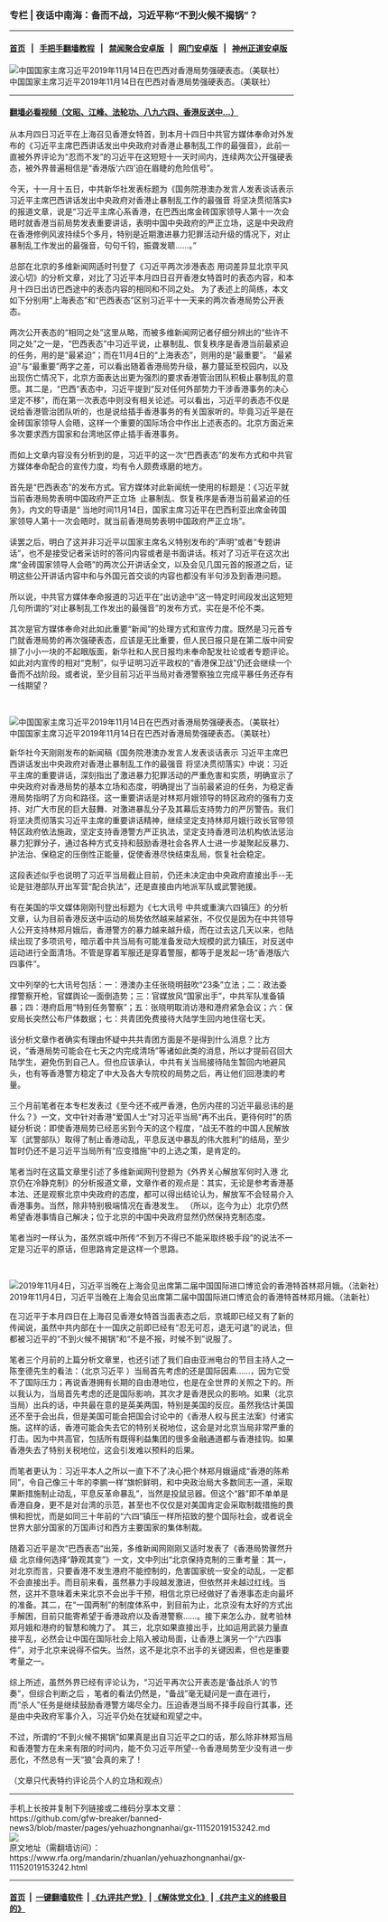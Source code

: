 ### 专栏 | 夜话中南海：备而不战，习近平称“不到火候不揭锅”？
------------------------

#### [首页](https://github.com/gfw-breaker/banned-news3/blob/master/README.md) &nbsp;&nbsp;|&nbsp;&nbsp; [手把手翻墙教程](https://github.com/gfw-breaker/guides/wiki) &nbsp;&nbsp;|&nbsp;&nbsp; [禁闻聚合安卓版](https://github.com/gfw-breaker/bn-android) &nbsp;&nbsp;|&nbsp;&nbsp; [网门安卓版](https://github.com/oGate2/oGate) &nbsp;&nbsp;|&nbsp;&nbsp; [神州正道安卓版](https://github.com/SzzdOgate/update) 



<div id="headerimg">
 <img alt="中国国家主席习近平2019年11月14日在巴西对香港局势强硬表态。（美联社）" src="https://www.rfa.org/mandarin/yataibaodao/jingmao/rc-11142019135933.html/AP_19318632996451.jpg/@@images/d130f14f-f74c-45d1-9693-1e8a61d5017a.jpeg" title="中国国家主席习近平2019年11月14日在巴西对香港局势强硬表态。（美联社）"/>
 <div id="headerimgcontents">
  <div id="headerimgcaption">
   <span>
    中国国家主席习近平2019年11月14日在巴西对香港局势强硬表态。（美联社）
   </span>
   <!-- zoomattribute -->
  </div>
  <!-- headerimgcaption -->
 </div>
 <!-- headerimagecontents -->
</div>

<hr/>


#### [翻墙必看视频（文昭、江峰、法轮功、八九六四、香港反送中...）](https://github.com/gfw-breaker/banned-news3/blob/master/pages/links.md)

<div id="storytext">
 <div>
  <div class="slot_header">
  </div>
 </div>
 <p>
  从本月四日习近平在上海召见香港女特首，到本月十四日中共官方媒体奉命对外发布的《习近平主席巴西讲话发出中央政府对香港止暴制乱工作的最强音》，此前一直被外界评论为“忍而不发”的习近平在这短短十一天时间内，连续两次公开强硬表态，被外界普遍相信是“香港版‘六四’迫在眉睫的危险信号”。
  <br/>
  <br/>
  今天，十一月十五日，中共新华社发表标题为《国务院港澳办发言人发表谈话表示 习近平主席巴西讲话发出中央政府对香港止暴制乱工作的最强音 将坚决贯彻落实》的报道文章，说是“习近平主席心系香港，在巴西出席金砖国家领导人第十一次会晤时就香港当前局势发表重要讲话，表明中国中央政府的严正立场，这是中央政府在香港修例风波持续5个多月，特别是近期激进暴力犯罪活动升级的情况下，对止暴制乱工作发出的最强音，句句千钧，振聋发聩……。”
  <br/>
  <br/>
  总部在北京的多维新闻网适时刊登了《习近平两次涉港表态 用词差异显北京平风波心切》的分析文章，对比了习近平本月四日召开香港女特首时的表态内容，和本月十四日出访巴西途中的表态内容的相同和不同之处。 为了表述上的简练，本文如下分别用“上海表态”和“巴西表态”区别习近平十一天来的两次香港局势公开表态。
  <br/>
  <br/>
  两次公开表态的“相同之处”这里从略，而被多维新闻网记者仔细分辨出的“些许不同之处”之一是，“巴西表态”中习近平说，止暴制乱、恢复秩序是香港当前最紧迫的任务，用的是“最紧迫”；而在11月4日的“上海表态”，则用的是“最重要”。 “最紧迫”与“最重要”两字之差，可以看出随着香港局势升级，暴力蔓延至校园内，以及出现伤亡情况下，北京方面表达出更为强烈的要求香港管治团队积极止暴制乱的意愿。其二是，“巴西“表态中，习近平提到“反对任何外部势力干涉香港事务的决心坚定不移”，而在第一次表态中则没有相关论述。可以看出，习近平的表态不仅是说给香港管治团队听的，也是说给插手香港事务的有关国家听的。毕竟习近平是在金砖国家领导人会晤，这样一个重要的国际场合中作出上述表态的。北京方面近来多次要求西方国家和台湾地区停止插手香港事务。
  <br/>
  <br/>
  而如上文章内容没有分析到的是，习近平的这一次“巴西表态”的发布方式和中共官方媒体奉命配合的宣传力度，均有令人颇费琢磨的地方。
  <br/>
  <br/>
  首先是“巴西表态”的发布方式。官方媒体对此新闻统一使用的标题是：《习近平就当前香港局势表明中国政府严正立场  止暴制乱、恢复秩序是香港当前最紧迫的任务》，内文的导语是“ 当地时间11月14日，国家主席习近平在巴西利亚出席金砖国家领导人第十一次会晤时，就当前香港局势表明中国政府严正立场”。
  <br/>
  <br/>
  读罢之后，明白了这并非习近平以国家主席名义特别发布的“声明”或者“专题讲话”，也不是接受记者采访时的答问内容或者是书面讲话。核对了习近平在这次出席“金砖国家领导人会晤”的两次公开讲话全文，以及会见几国元首的报道之后，证明这些公开讲话内容中和与外国元首交谈的内容也都没有半句涉及到香港问题。
  <br/>
  <br/>
  所以说，中共官方媒体奉命报道的习近平在“出访途中”这一特定时间段发出这短短几句所谓的“对止暴制乱工作发出的最强音”的发布方式，实在是不伦不类。
  <br/>
  <br/>
  其次是官方媒体奉命对此如此重要“新闻”的处理方式和宣传力度。既然是习元首专门就香港局势的再次强硬表态，应该是无比重要，但人民日报只是在第二版中间安排了小小一块的不起眼版面，新华社和人民日报均未奉命配发社论或者专题评论。如此对内宣传的相对“克制”，似乎证明习近平政权的“香港保卫战”仍还会继续一个备而不战阶段。或者说，至少目前习近平当局对香港警察独立完成平暴任务还存有一线期望？
 </p>
 <p>
  <br/>
  <div class="image-inline captioned" style="width:1567px;">
   <div style="width:1567px;">
    <img alt="中国国家主席习近平2019年11月14日在巴西对香港局势强硬表态。（美联社）" src="https://www.rfa.org/mandarin/zhuanlan/yehuazhongnanhai/gx-11152019153242.html/AP_19318504370342.jpg" title="中国国家主席习近平2019年11月14日在巴西对香港局势强硬表态。（美联社）"/>
   </div>
   <div class="image-caption">
    <span style="width:1567px;">
     中国国家主席习近平2019年11月14日在巴西对香港局势强硬表态。（美联社）
    </span>
    <span class="copyright">
    </span>
   </div>
  </div>
 </p>
 <p>
  新华社今天刚刚发布的新闻稿《国务院港澳办发言人发表谈话表示 习近平主席巴西讲话发出中央政府对香港止暴制乱工作的最强音 将坚决贯彻落实》中说：习近平主席的重要讲话，深刻指出了激进暴力犯罪活动的严重危害和实质，明确宣示了中央政府对香港局势的基本立场和态度，明确提出了当前最紧迫的任务，为稳定香港局势指明了方向和路径。这一重要讲话是对林郑月娥领导的特区政府的强有力支持、对广大市民的巨大鼓舞、对激进暴乱分子及其幕后支持势力的严厉警告。我们将坚决贯彻落实习近平主席的重要讲话精神，继续坚定支持林郑月娥行政长官带领特区政府依法施政，坚定支持香港警方严正执法，坚定支持香港司法机构依法惩治暴力犯罪分子，通过各种方式支持和鼓励香港社会各界人士进一步凝聚起反暴力、护法治、保稳定的压倒性正能量，促使香港尽快结束乱局，恢复社会稳定。
  <br/>
  <br/>
  这段表述似乎也说明了习近平当局截止目前，仍还未决定由中央政府直接出手--无论是驻港部队开出军营“配合执法”，还是直接由内地派军队或武警驰援。
  <br/>
  <br/>
  有在美国的华文媒体刚刚刊登出标题为《七大讯号 中共或重演六四镇压》的分析文章，认为目前香港反送中运动的局势依然越来越紧张，不仅仅是因为在中共领导人公开支持林郑月娥后，香港警方的暴力越来越升级，而在过去这几天以来，也陆续出现了多项讯号，暗示着中共当局有可能准备发动大规模的武力镇压，对反送中运动进行全面清场。不管是穿着军服还是穿着警服，都等于是发起一场“香港版六四事件”。
  <br/>
  <br/>
  文中列举的七大讯号包括：一：港澳办主任张晓明鼓吹“23条”立法；二：政法委撑警察开枪，官媒舆论一面倒造势；三：官媒放风“国家出手”，中共军队准备镇暴；四：港府启用“特别任务警察”；五：张晓明取消访港和港府紧急会议；六：保安局长突然公布尸体数据；七：共青团免费接待大陆学生回内地住宿七天。
  <br/>
  <br/>
  该分析文章作者确实有理由怀疑中共共青团方面是不是得到什么消息？比方说，“香港局势可能会在七天之内完成清场”等诸如此类的消息，所以才提前召回大陆学生，避免伤到自己人。但也应该承认，中共有关当局接待陆生暂回内地避风头，也有等香港警方稳定了中大及各大专院校的局势之后，再让他们回港澳的考量。
  <br/>
  <br/>
  三个月前笔者在本专栏发表过《至今还不戒严香港，色厉内荏的习近平最忌讳的是什么？》一文，文中针对香港“爱国人士”对习近平当局“再不出兵，更待何时”的质疑分析说：即使香港局势已经恶劣到今天的这个程度，“战无不胜的中国人民解放军（武警部队）取得了制止香港动乱，平息反送中暴乱的伟大胜利”的结局，至少暂时仍还不是习近平当局所有“应变措施”中的上选之策，是肯定的。
  <br/>
  <br/>
  笔者当时在这篇文章里引述了多维新闻网刊登题为《外界关心解放军何时入港 北京仍在冷静克制》的分析报道文章，文章作者的观点是：其实，无论是参考香港基本法、还是观察北京中央政府的态度，都可以得出结论认为，解放军不会轻易介入香港事务。当然，除非特别极端情况在香港发生。 （所以，迄今为止）北京仍然希望香港事情自己解决；位于北京的中国中央政府显然仍然保持克制态度。
  <br/>
  <br/>
  笔者当时一样认为，虽然京城中所传“不到万不得已不能采取终极手段”的说法不一定是习近平的原话，但思路肯定是这样一个思路。
 </p>
 <p>
  <br/>
  <div class="image-inline captioned" style="width:1500px;">
   <div style="width:1500px;">
    <img alt="2019年11月4日，习近平当晚在上海会见出席第二届中国国际进口博览会的香港特首林郑月娥。（法新社）" src="https://www.rfa.org/mandarin/yataibaodao/gangtai/gf2-11052019082838.html/000_1M01GD.jpg" title="2019年11月4日，习近平当晚在上海会见出席第二届中国国际进口博览会的香港特首林郑月娥。（法新社）"/>
   </div>
   <div class="image-caption">
    <span style="width:1500px;">
     2019年11月4日，习近平当晚在上海会见出席第二届中国国际进口博览会的香港特首林郑月娥。（法新社）
    </span>
    <span class="copyright">
    </span>
   </div>
  </div>
 </p>
 <p>
  在习近平于本月四日在上海召见香港女特首当面表态之后，京城即已经又有了新的传闻说，虽然中共内部在十一国庆之前即已经有“忍无可忍，退无可退”的说法，但都被习近平的“不到火候不揭锅”和“不是不报，时候不到”说服了。
  <br/>
  <br/>
  笔者三个月前的上篇分析文章里，也还引述了我们自由亚洲电台的节目主持人之一陈奎德先生的看法：（北京习近平 ）当局首先考虑的还是国际因素……，因为它受不了国际压力；再说香港拥有长期的自由港地位，也是在全世界的关照之下的。所以我认为，当局首先考虑的还是国际影响，其次才是香港民众的影响。如果（北京当局）出兵的话，中共最在意的是英美两国，特别是美国的反应。虽然我估计美国还不至于会出兵，但是美国可能会把国会讨论中的《香港人权与民主法案》付诸实施。这样的话，香港可能会失去它的特别关税地位，这会是对北京当局非常严重的打击。因为中共高官，包括所有既得利益集团的很多金融通道都与香港挂钩。如果香港失去了特别关税地位，这会引发难以预料的后果。
  <br/>
  <br/>
  而笔者更认为：习近平本人之所以一直下不了决心把个林郑月娥逼成“香港的陈希同”，令自己像三十年的李鹏一样“旗帜鲜明，和中央政治局大多数同志一道，采取果断措施制止动乱，平息反革命暴乱”，当然是投鼠忌器。但这个“器”即不单单是香港自身，更不是对台湾的示范，甚至也不仅仅是对美国肯定会采取制裁措施的畏惧和担忧，而是如同三十年前的“六四”镇压一样所招致的整个国际社会，或者说全世界大部分国家的万国声讨和西方主要国家的集体制裁。
  <br/>
  <br/>
  随着习近平是次“巴西表态“出笼，多维新闻网刚刚又适时发表了《香港局势骤然升级 北京缘何选择“静观其变”》一文，文中列出“北京保持克制的三重考量：其一，对北京而言，只要香港不发生港府不能控制的，危害国家统一安全的动乱，一定都不会直接出手。而目前来看，虽然暴力手段越发激进，但依然并未越过红线。当然，这并不意味着未来北京不会出手干预，相信北京已经做好了香港事态走向最坏的准备。其二，在“一国两制”的制度体系中，到目前为止，北京没有太好的方式出手解困，目前只能寄希望于香港政府以及香港警察……。接下来怎么办，就考验林郑月娥和港府的智慧和魄力了。 其三，北京如果直接出手，比如运用武装力量直接平乱，必然会让中国在国际社会上陷入被动局面，让香港上演另一个“六四事件”，对于北京来说得不偿失。当然，这不是北京不出手的关键因素，但也是重要考量之一。
  <br/>
  <br/>
  综上所述，虽然外界已经有评论认为，“习近平再次公开表态是‘备战杀人’的节奏”，但综合判断之后 ，笔者的看法仍然是，“备战”毫无疑问是一直在进行，而“杀人”任务是继续鼓励香港警方竭尽全力。压迫香港当局不择手段自行其事，还是由中央政府军事介入，习近平仍处在犹疑和观望之中。
  <br/>
  <br/>
  不过，所谓的“不到火候不揭锅”如果真是出自习近平之口的话，那么除非林郑当局和香港警方在未来有限的时间内，能不负习近平所望--令香港局势至少没有进一步恶化，不然总有一天“狼”会真的来了！
  <br/>
  <br/>
  （文章只代表特约评论员个人的立场和观点）
 </p>
</div>

<hr/>
手机上长按并复制下列链接或二维码分享本文章：<br/>
https://github.com/gfw-breaker/banned-news3/blob/master/pages/yehuazhongnanhai/gx-11152019153242.md <br/>
<a href='https://github.com/gfw-breaker/banned-news3/blob/master/pages/yehuazhongnanhai/gx-11152019153242.md'><img src='https://github.com/gfw-breaker/banned-news3/blob/master/pages/yehuazhongnanhai/gx-11152019153242.md.png'/></a> <br/>
原文地址（需翻墙访问）：https://www.rfa.org/mandarin/zhuanlan/yehuazhongnanhai/gx-11152019153242.html


------------------------
#### [首页](https://github.com/gfw-breaker/banned-news3/blob/master/README.md) &nbsp;|&nbsp; [一键翻墙软件](https://github.com/gfw-breaker/nogfw/blob/master/README.md) &nbsp;| [《九评共产党》](https://github.com/gfw-breaker/9ping.md/blob/master/README.md#九评之一评共产党是什么) | [《解体党文化》](https://github.com/gfw-breaker/jtdwh.md/blob/master/README.md) | [《共产主义的终极目的》](https://github.com/gfw-breaker/gczydzjmd.md/blob/master/README.md)


<img src='http://gfw-breaker.win/banned-news3/pages/yehuazhongnanhai/gx-11152019153242.md' width='0px' height='0px'/>